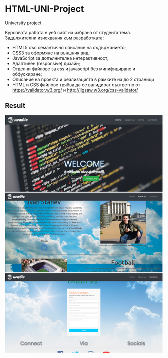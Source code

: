 # HTML-UNI-Project
University project 

Курсовата работа е уеб сайт на избрана от студента тема. Задължителни изисквания към разработката:

 *   HTML5 със семантично описание на съдържанието;
  *  CSS3 за оформяне на външния вид;
   * JavaScript за допълнителна интерактивност;
*    Адаптивен (responsive) дизайн;
 *   Отделни файлове за css и javascript без минифициране и обфускиране;
  *  Описание на проекта и реализацията в рамките на до 2 страници
  *  HTML и CSS файлове трябва да се валидират съответно от https://validator.w3.org/ и http://jigsaw.w3.org/css-validator/

## Result
![index](img/index_intro.png)
![about_me](img/about_me_screenshot.png)
![contacts](img/contacts_screenshot.png)
